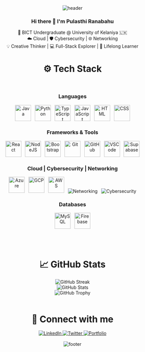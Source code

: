 <!-- HEADER -->
<div align="center" width="100">
  <img src="https://capsule-render.vercel.app/api?color=0:1408d0,50:0860d0,100:08c4d0&height=250&section=header&text=Pulasthi%20Ranabahu&fontSize=30&type=waving&fontColor=fefefe&animation=fadeIn" alt="header"/>
</div>

<!-- INTRO -->
<div align="center">
  <h3>Hi there 👋 I'm <strong>Pulasthi Ranabahu</strong></h3>
  <p>
    🔐 BICT Undergraduate @ University of Kelaniya 🇱🇰 <br>
    ☁️ Cloud | 🛡️ Cybersecurity | 🌐 Networking <br>
    💡 Creative Thinker | 💻 Full-Stack Explorer | 🚀 Lifelong Learner
  </p>
</div>

<!-- STACK -->
<div align="center" width="100">
  <h1>⚙️ Tech Stack</h1>

  <!-- Languages -->
  </br>
  <h3>Languages</h3>
  <img src="https://cdn.jsdelivr.net/gh/devicons/devicon/icons/java/java-original-wordmark.svg" width="50px" alt="Java"/>
  &nbsp;
  <img src="https://cdn.jsdelivr.net/gh/devicons/devicon/icons/python/python-original-wordmark.svg" width="50px" alt="Python"/>
  &nbsp;
  <img src="https://cdn.jsdelivr.net/gh/devicons/devicon/icons/typescript/typescript-original.svg" width="50px" alt="TypeScript"/>
  &nbsp;
  <img src="https://cdn.jsdelivr.net/gh/devicons/devicon/icons/javascript/javascript-original.svg" width="50px" alt="JavaScript"/>
  &nbsp;
  <img src="https://cdn.jsdelivr.net/gh/devicons/devicon/icons/html5/html5-original-wordmark.svg" width="50px" alt="HTML"/>
  &nbsp;
  <img src="https://cdn.jsdelivr.net/gh/devicons/devicon/icons/css3/css3-original-wordmark.svg" width="50px" alt="CSS"/>

  <!-- Frameworks & Tools -->
  </br>
  <h3>Frameworks & Tools</h3>
  <img src="https://cdn.jsdelivr.net/gh/devicons/devicon/icons/react/react-original-wordmark.svg" width="50px" alt="React"/>
  &nbsp;
  <img src="https://cdn.jsdelivr.net/gh/devicons/devicon/icons/nodejs/nodejs-original-wordmark.svg" width="50px" alt="NodeJS"/>
  &nbsp;
  <img src="https://cdn.jsdelivr.net/gh/devicons/devicon/icons/bootstrap/bootstrap-original-wordmark.svg" width="50px" alt="Bootstrap"/>
  &nbsp;
  <img src="https://cdn.jsdelivr.net/gh/devicons/devicon/icons/git/git-original.svg" width="50px" alt="Git"/>
  &nbsp;
  <img src="https://cdn.jsdelivr.net/gh/devicons/devicon/icons/github/github-original-wordmark.svg" width="50px" alt="GitHub"/>
  &nbsp;
  <img src="https://cdn.jsdelivr.net/gh/devicons/devicon/icons/vscode/vscode-original-wordmark.svg" width="50px" alt="VSCode"/>
  &nbsp;
  <img src="https://cdn.jsdelivr.net/gh/devicons/devicon/icons/supabase/supabase-original.svg" width="50px" alt="Supabase"/>

  <!-- Cloud | Cybersecurity | Networking -->
  </br>
  <h3>Cloud | Cybersecurity | Networking</h3>
  <img src="https://cdn.jsdelivr.net/gh/devicons/devicon/icons/azure/azure-original.svg" width="50px" alt="Azure"/>
  &nbsp;
  <img src="https://cdn.jsdelivr.net/gh/devicons/devicon/icons/googlecloud/googlecloud-original.svg" width="50px" alt="GCP"/>
  &nbsp;
  <img src="https://cdn.jsdelivr.net/gh/devicons/devicon/icons/amazonwebservices/amazonwebservices-original.svg" width="50px" alt="AWS"/>
  &nbsp;
  <img src="https://img.icons8.com/color/50/000000/networking-manager.png" alt="Networking"/>
  &nbsp;
  <img src="https://img.icons8.com/fluency/50/000000/security-checked.png" alt="Cybersecurity"/>

  <!-- Databases -->
  </br>
  <h3>Databases</h3>
  <img src="https://cdn.jsdelivr.net/gh/devicons/devicon/icons/mysql/mysql-original-wordmark.svg" width="50px" alt="MySQL"/>
  &nbsp;
  <img src="https://cdn.jsdelivr.net/gh/devicons/devicon/icons/firebase/firebase-plain-wordmark.svg" width="50px" alt="Firebase"/>
</div>

</br></br>

<!-- STATS -->
<div align="center" width="100">
  <h1>📈 GitHub Stats</h1>
  <img src="https://github-readme-streak-stats.herokuapp.com?user=pulasthi-ranabahu&theme=tokyonight&hide_border=true" alt="GitHub Streak"/>
  </br>
  <img src="https://github-readme-stats.vercel.app/api?username=pulasthi-ranabahu&show_icons=true&theme=tokyonight&hide_border=true" alt="GitHub Stats"/>
  </br>
  <img src="https://github-profile-trophy.vercel.app/?username=pulasthi-ranabahu&theme=onestar&margin-w=15&no-frame=true&no-bg=true" alt="GitHub Trophy"/>
</div>

</br>

<!-- SOCIALS -->
<div align="center">
  <h1>📲 Connect with me</h1>
  <a href="https://www.linkedin.com/in/pulasthi-ranabahu/">
    <img src="https://img.shields.io/badge/LinkedIn--_.svg?style=social&logo=linkedin" alt="LinkedIn">
  </a>
  <a href="https://twitter.com/Pulasthi_Ranaba">
    <img src="https://img.shields.io/badge/Twitter--_.svg?style=social&logo=twitter" alt="Twitter">
  </a>
  <a href="https://pulasthiranabahu.netlify.app/">
    <img src="https://img.shields.io/badge/Portfolio--_.svg?style=social&logo=firefox" alt="Portfolio">
  </a>
</div>

</br>

<!-- FOOTER -->
<div align="center" width="100">
  <img src="https://capsule-render.vercel.app/api?color=0:1408d0,50:0860d0,100:08c4d0&height=100&section=footer&fontSize=20&type=waving&fontColor=fefefe" alt="footer"/>
</div>

<!--
REFERENCES:
- Icons: https://github.com/devicons/devicon
- Header/Footer: https://github.com/kyechan99/capsule-render
- GitHub Stats: https://github.com/anuraghazra/github-readme-stats
- GitHub Streak: https://github.com/denvercoder1/github-readme-streak-stats
- GitHub Trophy: https://github.com/ryo-ma/github-profile-trophy
- Shields: https://shields.io
- Icons8 Networking/Security: https://icons8.com/icons
-->
